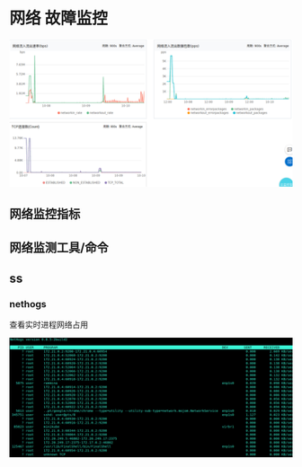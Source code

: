 # 网络 故障监控

![network](./images/network.png)

## 网络监控指标

## 网络监测工具/命令

## ss

### nethogs

查看实时进程网络占用

![nethogs](./images/nethogs.png)

